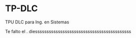# TP-DLC
TPU DLC para Ing. en Sistemas


Te falto el .
diessssssssssssssssssssssssssssssssssssssssss
